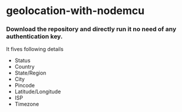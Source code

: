 # geolocation-with-nodemcu

### Download the repository and directly run it no need of any authentication key.

It fives following details
* Status
* Country
* State/Region
* City
* Pincode
* Latitude/Longitude
* ISP
* Timezone
